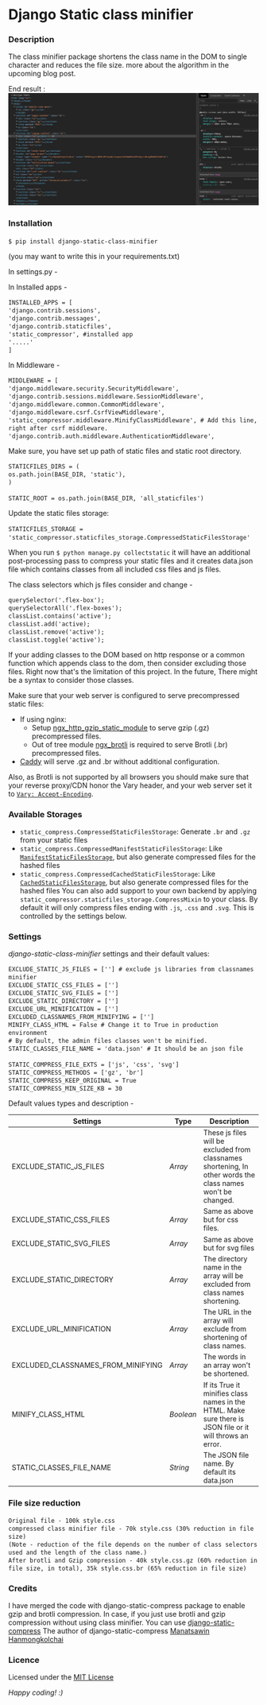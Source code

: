 # Django Static class minifier

### Description

The class minifier package shortens the class name in the DOM to single character and reduces the file size. more about the algorithm in the upcoming blog post.

End result : ![Alt](https://github.com/Navaneeth-Nagesh/django-static-class-minifier/blob/master/snaps/example.JPG?raw=true  "Example")


### Installation

`$ pip install django-static-class-minifier`

(you may want to write this in your requirements.txt)

In settings.py -

In Installed apps -
```
INSTALLED_APPS = [
'django.contrib.sessions',
'django.contrib.messages',
'django.contrib.staticfiles',
'static_compressor', #installed app
'.....'
]
```
In Middleware -
```
MIDDLEWARE = [
'django.middleware.security.SecurityMiddleware',
'django.contrib.sessions.middleware.SessionMiddleware',
'django.middleware.common.CommonMiddleware',
'django.middleware.csrf.CsrfViewMiddleware',
'static_compressor.middleware.MinifyClassMiddleware', # Add this line, right after csrf middleware.
'django.contrib.auth.middleware.AuthenticationMiddleware',
```

Make sure, you have set up path of static files and static root directory.
```
STATICFILES_DIRS = (
os.path.join(BASE_DIR, 'static'),
)

STATIC_ROOT = os.path.join(BASE_DIR, 'all_staticfiles')
```
Update the static files storage:

`STATICFILES_STORAGE = 'static_compressor.staticfiles_storage.CompressedStaticFilesStorage'`

When you run `$ python manage.py collectstatic` it will have an additional post-processing pass to compress your static files and it creates data.json file which contains classes from all included css files and js files.

The class selectors which js files consider and change -
```
querySelector('.flex-box');
querySelectorAll('.flex-boxes');
classList.contains('active');
classList.add('active);
classList.remove('active');
classList.toggle('active');
```

If your adding classes to the DOM based on http response or a common function which appends class to the dom, then consider excluding those files. Right now that's the limitation of this project. In the future, There might be a syntax to consider those classes.

Make sure that your web server is configured to serve precompressed static files:

* If using nginx:
	* Setup [ngx_http_gzip_static_module](https://nginx.org/en/docs/http/ngx_http_gzip_static_module.html) to serve gzip (.gz) precompressed files. 
	* Out of tree module [ngx_brotli](https://github.com/google/ngx_brotli) is required to serve Brotli (.br) precompressed files.
* [Caddy](https://caddyserver.com/) will serve .gz and .br without additional configuration.

Also, as Brotli is not supported by all browsers you should make sure that your reverse proxy/CDN honor the Vary header, and your web server set it to [`Vary: Accept-Encoding`](https://blog.stackpath.com/accept-encoding-vary-important).

### Available Storages

* `static_compress.CompressedStaticFilesStorage`: Generate `.br` and `.gz` from your static files
* `static_compress.CompressedManifestStaticFilesStorage`: Like [`ManifestStaticFilesStorage`](https://docs.djangoproject.com/en/1.11/ref/contrib/staticfiles/#manifeststaticfilesstorage), but also generate compressed files for the hashed files
* `static_compress.CompressedCachedStaticFilesStorage`: Like [`CachedStaticFilesStorage`](https://docs.djangoproject.com/en/1.11/ref/contrib/staticfiles/#cachedstaticfilesstorage), but also generate compressed files for the hashed files
You can also add support to your own backend by applying `static_compressor.staticfiles_storage.CompressMixin` to your class.
By default it will only compress files ending with `.js`, `.css` and `.svg`. This is controlled by the settings below.

### Settings

_django-static-class-minifier_ settings and their default values:

```
EXCLUDE_STATIC_JS_FILES = [''] # exclude js libraries from classnames minifier
EXCLUDE_STATIC_CSS_FILES = ['']
EXCLUDE_STATIC_SVG_FILES = ['']
EXCLUDE_STATIC_DIRECTORY = ['']
EXCLUDE_URL_MINIFICATION = ['']
EXCLUDED_CLASSNAMES_FROM_MINIFYING = ['']
MINIFY_CLASS_HTML = False # Change it to True in production environment
# By default, the admin files classes won't be minified.
STATIC_CLASSES_FILE_NAME = 'data.json' # It should be an json file

STATIC_COMPRESS_FILE_EXTS = ['js', 'css', 'svg']
STATIC_COMPRESS_METHODS = ['gz', 'br']
STATIC_COMPRESS_KEEP_ORIGINAL = True
STATIC_COMPRESS_MIN_SIZE_KB = 30
```
Default values types and description -

|Settings|Type  | Description|
|--|--|--|
|EXCLUDE_STATIC_JS_FILES| _Array_ |These js files will be excluded from classnames shortening, In other words the class names won't be changed. |
|EXCLUDE_STATIC_CSS_FILES|_Array_|Same as above but for css files.
|EXCLUDE_STATIC_SVG_FILES| _Array_| Same as above but for svg files |
|EXCLUDE_STATIC_DIRECTORY| _Array_| The directory name in the array will be excluded from class names shortening.|
|EXCLUDE_URL_MINIFICATION|_Array_| The URL in the array will exclude from shortening of class names.
|EXCLUDED_CLASSNAMES_FROM_MINIFYING|_Array_| The words in an array won't be shortened.
|MINIFY_CLASS_HTML|_Boolean_| If its True it minifies class names in the HTML. Make sure there is JSON file or it will throws an error.
|STATIC_CLASSES_FILE_NAME|_String_| The JSON file name. By default its data.json

### File size reduction
```
Original file - 100k style.css
compressed class minifier file - 70k style.css (30% reduction in file size)
(Note - reduction of the file depends on the number of class selectors used and the length of the class name.)
After brotli and Gzip compression - 40k style.css.gz (60% reduction in file size, in total), 35k style.css.br (65% reduction in file size) 
```
### Credits
I have merged the code with django-static-compress package to enable gzip and brotli compression.
In case, if you just use brotli and gzip compression without using class minifier. You can use [django-static-compress](https://github.com/whs/django-static-compress)
The author of django-static-compress [Manatsawin Hanmongkolchai](https://github.com/whs)

### Licence
Licensed under the [MIT License](https://github.com/Navaneeth-Nagesh/django-static-class-minifier/blob/master/LICENCE)

_Happy coding! :)_
